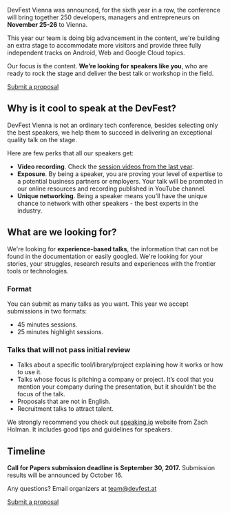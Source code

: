 DevFest Vienna was announced, for the sixth year in a row, the conference will bring together 250 developers, managers and entrepreneurs on **November 25-26** to Vienna.

This year our team is doing big advancement in the content, we're building an extra stage to accommodate more visitors and provide three fully independent tracks on Android, Web and Google Cloud topics.

Our focus is the content. **We’re looking for speakers like you**, who are ready to rock the stage and deliver the best talk or workshop in the field.

<div layout horizontal center-justified>
<a href="https://cfp.gdg-vienna.at/" rel="noopener noreferrer">
  <paper-button primary>Submit a proposal</paper-button>
</a>
</div>

## Why is it cool to speak at the DevFest?

DevFest Vienna is not an ordinary tech conference, besides selecting only the best speakers, we help them to succeed in delivering an exceptional quality talk on the stage.

Here are few perks that all our speakers get:

- **Video recording**. Check the [session videos from the last year](https://www.youtube.com/playlist?list=PLNpSWnT-U_QDm-BG2UGunwB0iVQz9KGpK).
- **Exposure**. By being a speaker, you are proving your level of expertise to a potential business partners or employers. Your talk will be promoted in our online resources and recording published in YouTube channel.
- **Unique networking**. Being a speaker means you’ll have the unique chance to network with other speakers - the best experts in the industry.


## What are we looking for?

We're looking for **experience-based talks**, the information that can not be found in the documentation or easily googled. We're looking for your stories, your struggles, research results and experiences with the frontier tools or technologies.

### Format

You can submit as many talks as you want. This year we accept submissions in two formats:
  - 45 minutes sessions.
  - 25 minutes highlight sessions.

### Talks that will not pass initial review
 - Talks about a specific tool/library/project explaining how it works or how to use it.
 - Talks whose focus is pitching a company or project. It’s cool that you mention your company during the presentation, but it shouldn’t be the focus of the talk.
 - Proposals that are not in English.
 - Recruitment talks to attract talent.

We strongly recommend you check out [speaking.io](http://speaking.io/) website from Zach Holman. It includes good tips and guidelines for speakers.


## Timeline

**Call for Papers submission deadline is September 30, 2017.** Submission results will be announced by October 16.


Any questions? Email organizers at [team@devfest.at](mailto:team@devfest.at)

<div layout horizontal center-justified>
<a href="https://cfp.gdg-vienna.at/" rel="noopener noreferrer">
  <paper-button primary>Submit a proposal</paper-button>
</a>
</div>
